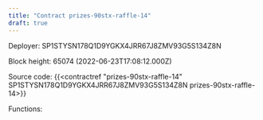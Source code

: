 ```yaml
---
title: "Contract prizes-90stx-raffle-14"
draft: true
---
```

Deployer: SP1STYSN178Q1D9YGKX4JRR67J8ZMV93G5S134Z8N


 



Block height: 65074 (2022-06-23T17:08:12.000Z)

Source code: {{<contractref "prizes-90stx-raffle-14" SP1STYSN178Q1D9YGKX4JRR67J8ZMV93G5S134Z8N prizes-90stx-raffle-14>}}

Functions:


